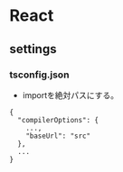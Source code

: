 # React

## settings

### tsconfig.json

- importを絶対パスにする。
```
{
  "compilerOptions": {
    ...,
    "baseUrl": "src"
  },
  ...
}
```
